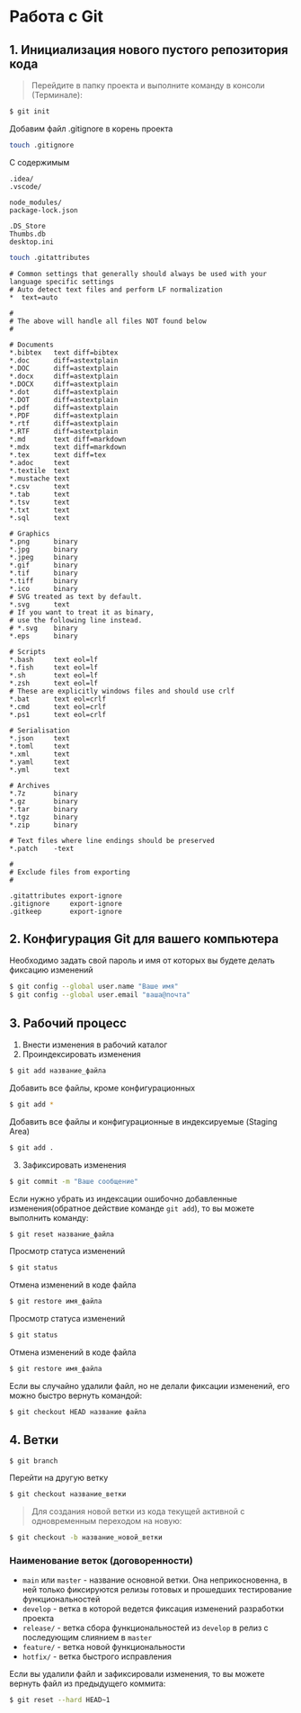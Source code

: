 # Работа с Git

## 1. Инициализация нового пустого репозитория кода
> Перейдите в папку проекта и выполните команду в консоли (Терминале):
> 
```bash
$ git init
```
Добавим файл .gitignore в корень проекта
```bash
touch .gitignore
```
С содержимым
```.gitignore
.idea/
.vscode/

node_modules/
package-lock.json

.DS_Store
Thumbs.db
desktop.ini
```
```bash
touch .gitattributes
```
```.gitattributes
# Common settings that generally should always be used with your language specific settings
# Auto detect text files and perform LF normalization
*  text=auto

#
# The above will handle all files NOT found below
#

# Documents
*.bibtex   text diff=bibtex
*.doc      diff=astextplain
*.DOC      diff=astextplain
*.docx     diff=astextplain
*.DOCX     diff=astextplain
*.dot      diff=astextplain
*.DOT      diff=astextplain
*.pdf      diff=astextplain
*.PDF      diff=astextplain
*.rtf      diff=astextplain
*.RTF      diff=astextplain
*.md       text diff=markdown
*.mdx      text diff=markdown
*.tex      text diff=tex
*.adoc     text
*.textile  text
*.mustache text
*.csv      text
*.tab      text
*.tsv      text
*.txt      text
*.sql      text

# Graphics
*.png      binary
*.jpg      binary
*.jpeg     binary
*.gif      binary
*.tif      binary
*.tiff     binary
*.ico      binary
# SVG treated as text by default.
*.svg      text
# If you want to treat it as binary,
# use the following line instead.
# *.svg    binary
*.eps      binary

# Scripts
*.bash     text eol=lf
*.fish     text eol=lf
*.sh       text eol=lf
*.zsh      text eol=lf
# These are explicitly windows files and should use crlf
*.bat      text eol=crlf
*.cmd      text eol=crlf
*.ps1      text eol=crlf

# Serialisation
*.json     text
*.toml     text
*.xml      text
*.yaml     text
*.yml      text

# Archives
*.7z       binary
*.gz       binary
*.tar      binary
*.tgz      binary
*.zip      binary

# Text files where line endings should be preserved
*.patch    -text

#
# Exclude files from exporting
#

.gitattributes export-ignore
.gitignore     export-ignore
.gitkeep       export-ignore
```

## 2. Конфигурация Git для вашего компьютера
Необходимо задать свой пароль и имя от которых вы будете делать фиксацию изменений
```bash
$ git config --global user.name "Ваше имя"
$ git config --global user.email "ваша@почта"
```

## 3. Рабочий процесс
1) Внести изменения в рабочий каталог
2) Проиндексировать изменения
```bash
$ git add название_файла
```
Добавить все файлы, кроме конфигурационных
```bash
$ git add *
```
Добавить все файлы и конфигурационные в индексируемые (Staging Area)
```bash
$ git add .
```
3) Зафиксировать изменения
```bash
$ git commit -m "Ваше сообщение"
```

Если нужно убрать из индексации ошибочно добавленные изменения(обратное действие команде `git add`), то вы можете выполнить команду:
```bash
$ git reset название_файла
```

Просмотр статуса изменений 
```bash
$ git status
```
Отмена изменений в коде файла
```bash
$ git restore имя_файла
```

Просмотр статуса изменений 
```bash
$ git status
```
Отмена изменений в коде файла
```bash
$ git restore имя_файла
```
Если вы случайно удалили файл, но не делали фиксации изменений, его можно быстро вернуть командой:
```bash
$ git checkout HEAD название файла
```

## 4. Ветки
```bash
$ git branch
```
Перейти на другую ветку
```bash
$ git checkout название_ветки
```

> Для создания новой ветки из кода текущей активной с одновременным переходом на новую:
```bash
$ git checkout -b название_новой_ветки
```

### Наименование веток (договоренности)
* `main` или  `master` - название основной ветки. Она неприкосновенна, в ней только фиксируются релизы готовых и прошедших тестирование функциональностей
* `develop` - ветка в которой ведется фиксация изменений разработки проекта
* `release/` - ветка сбора функциональностей из `develop` в релиз с последующим слиянием в `master` 
* `feature/` - ветка новой функциональности
* `hotfix/` - ветка быстрого исправления

Если вы удалили файл и зафиксировали изменения, то вы можете вернуть файл из предыдущего коммита:
```bash
$ git reset --hard HEAD~1
```